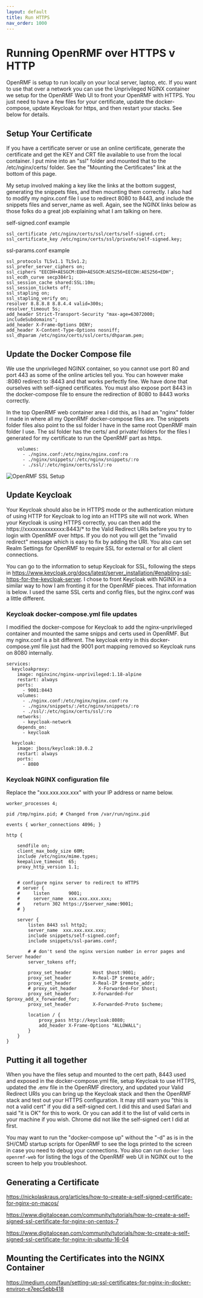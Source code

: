 ```yaml
---
layout: default
title: Run HTTPS
nav_order: 1000
---
```


# Running OpenRMF over HTTPS v HTTP

OpenRMF is setup to run locally on your local server, laptop, etc.  If you want to use that over a network you can use the Unprivileged NGINX container we setup for the OpenRMF Web UI to front your OpenRMF with HTTPS. You just need to have a few files for your certificate, update the docker-compose, update Keycloak for https, and then restart your stacks. See below for details. 

## Setup Your Certificate
If you have a certificate server or use an online certificate, generate the certificate and get the KEY and CRT file available to use from the local container. I put mine into an "ssl" folder and mounted that to the /etc/nginx/certs/ folder. See the "Mounting the Certificates" link at the bottom of this page. 

My setup involved making a key like the links at the bottom suggest, generating the snippets files, and then mounting them correctly.  I also had to modify my nginx.conf file I use to redirect 8080 to 8443, and include the snippets files and server_name as well. Again, see the NGINX links below as those folks do a great job explaining what I am talking on here. 

self-signed.conf example
```
ssl_certificate /etc/nginx/certs/ssl/certs/self-signed.crt;
ssl_certificate_key /etc/nginx/certs/ssl/private/self-signed.key;
```

ssl-params.conf example
```
ssl_protocols TLSv1.1 TLSv1.2;
ssl_prefer_server_ciphers on;
ssl_ciphers "EECDH+AESGCM:EDH+AESGCM:AES256+EECDH:AES256+EDH";
ssl_ecdh_curve secp384r1;
ssl_session_cache shared:SSL:10m;
ssl_session_tickets off;
ssl_stapling on;
ssl_stapling_verify on;
resolver 8.8.8.8 8.8.4.4 valid=300s;
resolver_timeout 5s;
add_header Strict-Transport-Security "max-age=63072000; includeSubdomains";
add_header X-Frame-Options DENY;
add_header X-Content-Type-Options nosniff;
ssl_dhparam /etc/nginx/certs/ssl/certs/dhparam.pem;
```

## Update the Docker Compose file
We use the unprivileged NGINX container, so you cannot use port 80 and port 443 as some of the online articles tell you. You can however make :8080 redirect to :8443 and that works perfectly fine. We have done that ourselves with self-signed certificates. You must also expose port 8443 in the docker-compose file to ensure the redirection of 8080 to 8443 works correctly.

In the top OpenRMF web container area I did this, as I had an "nginx" folder I made in where all my OpenRMF docker-compose files are. The snippets folder files also point to the ssl folder I have in the same root OpenRMF main folder I use. The ssl folder has the certs/ and private/ folders for the files I generated for my certificate to run the OpenRMF part as https.

```
    volumes:
      - ./nginx.conf:/etc/nginx/nginx.conf:ro
      - ./nginx/snippets/:/etc/nginx/snippets/:ro
      - ./ssl/:/etc/nginx/certs/ssl/:ro
```

![OpenRMF SSL Setup](/assets/sslsetup.png)

## Update Keycloak
Your Keycloak should also be in HTTPS mode or the authentication mixture of using HTTP for Keycloak to log into an HTTPS site will not work. When your Keycloak is using HTTPS correctly, you can then add the https://xxxxxxxxxxxxxx:8443/* to the Valid Redirect URIs before you try to login with OpenRMF over https. If you do not you will get the "invalid redirect" message which is easy to fix by adding the URI. You also can set Realm Settings for OpenRMF to require SSL for external or for all client connections. 

You can go to the information to setup Keycloak for SSL, following the steps in https://www.keycloak.org/docs/latest/server_installation/#enabling-ssl-https-for-the-keycloak-server. I chose to front Keycloak with NGINX in a similar way to how I am fronting it for the OpenRMF pieces. That information is below. I used the same SSL certs and config files, but the nginx.conf was a little different.

### Keycloak docker-compose.yml file updates
I modified the docker-compose for Keycloak to add the nginx-unprivileged container and mounted the same snipps and certs used in OpenRMF. But my nginx.conf is a bit different.  The keycloak entry in this docker-compose.yml file just had the 9001 port mapping removed so Keycloak runs on 8080 internally.
```
services:
  keycloakproxy:
    image: nginxinc/nginx-unprivileged:1.18-alpine
    restart: always
    ports:
      - 9001:8443
    volumes:
      - ./nginx.conf:/etc/nginx/nginx.conf:ro
      - ./nginx/snippets/:/etc/nginx/snippets/:ro
      - ./ssl/:/etc/nginx/certs/ssl/:ro
    networks:
      - keycloak-network
    depends_on:
      - keycloak

  keycloak: 
    image: jboss/keycloak:10.0.2
    restart: always
    ports:
      - 8080
```

### Keycloak NGINX configuration file
Replace the "xxx.xxx.xxx.xxx" with your IP address or name below. 

```
worker_processes 4;
 
pid /tmp/nginx.pid; # Changed from /var/run/nginx.pid

events { worker_connections 4096; }
 
http {
 
    sendfile on;
    client_max_body_size 60M;
    include /etc/nginx/mime.types;
    keepalive_timeout  65;
    proxy_http_version 1.1;

 
    # configure nginx server to redirect to HTTPS
    # server {
    #     listen       9001;
    #     server_name  xxx.xxx.xxx.xxx;
    #     return 302 https://$server_name:9001;
    # }
    
    server {
        listen 8443 ssl http2;
        server_name  xxx.xxx.xxx.xxx;
        include snippets/self-signed.conf;
        include snippets/ssl-params.conf;

        # # don't send the nginx version number in error pages and Server header
        server_tokens off;

        proxy_set_header        Host $host:9001;
        proxy_set_header        X-Real-IP $remote_addr;
        proxy_set_header        X-Real-IP $remote_addr;
        # proxy_set_header        X-Forwarded-For $host;
        proxy_set_header        X-Forwarded-For $proxy_add_x_forwarded_for;
        proxy_set_header        X-Forwarded-Proto $scheme;
        
        location / {
            proxy_pass http://keycloak:8080;
            add_header X-Frame-Options "ALLOWALL";
        }
    }
}
```

## Putting it all together

When you have the files setup and mounted to the cert path, 8443 used and exposed in the docker-compose.yml file, setup Keycloak to use HTTPS, updated the .env file in the OpenRMF directory, and updated your Valid Redirect URIs you can bring up the Keycloak stack and then the OpenRMF stack and test out your HTTPS configuration. It may still warn you "this is not a valid cert" if you did a self-signed cert. I did this and used Safari and said "it is OK" for this to work. Or you can add it to the list of valid certs in your machine if you wish. Chrome did not like the self-signed cert I did at first. 

You may want to run the "docker-compose up" without the "-d" as is in the SH/CMD startup scripts for OpenRMF to see the logs printed to the screen in case you need to debug your connections. You also can run ` docker logs openrmf-web ` for listing the logs of the OpenRMF web UI in NGINX out to the screen to help you troubleshoot.

## Generating a Certificate

https://nickolaskraus.org/articles/how-to-create-a-self-signed-certificate-for-nginx-on-macos/

https://www.digitalocean.com/community/tutorials/how-to-create-a-self-signed-ssl-certificate-for-nginx-on-centos-7

https://www.digitalocean.com/community/tutorials/how-to-create-a-self-signed-ssl-certificate-for-nginx-in-ubuntu-16-04


## Mounting the Certificates into the NGINX Container

https://medium.com/faun/setting-up-ssl-certificates-for-nginx-in-docker-environ-e7eec5ebb418
